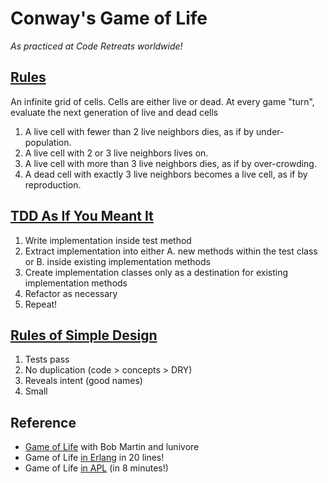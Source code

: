 # Conway's Game of Life
*As practiced at Code Retreats worldwide!*

## [Rules](http://en.wikipedia.org/wiki/Conway's_Game_of_Life)
An infinite grid of cells. Cells are either live or dead. At every game "turn", evaluate the next generation of live and dead cells

1. A live cell with fewer than 2 live neighbors dies, as if by under-population.
2. A live cell with 2 or 3 live neighbors lives on.
3. A live cell with more than 3 live neighbors dies, as if by over-crowding.
4. A dead cell with exactly 3 live neighbors becomes a live cell, as if by reproduction.

## [TDD As If You Meant It](http://gojko.net/2009/02/27/thought-provoking-tdd-exercise-at-the-software-craftsmanship-conference/)
1. Write implementation inside test method
2. Extract implementation into either 
  A. new methods within the test class or 
  B. inside existing implementation methods
3. Create implementation classes only as a destination for existing implementation methods
4. Refactor as necessary
5. Repeat!

## [Rules of Simple Design](http://c2.com/cgi/wiki?XpSimplicityRules)
1. Tests pass
2. No duplication (code > concepts > DRY)
3. Reveals intent (good names)
4. Small

## Reference
* [Game of Life](http://blog.objectmentor.com/articles/2010/08/15/game-of-life-with-lunivore) with Bob Martin and lunivore
* Game of Life [in Erlang](https://gist.github.com/1225511) in 20 lines!
* Game of Life [in APL](http://www.youtube.com/watch?v=a9xAKttWgP4) (in 8 minutes!)